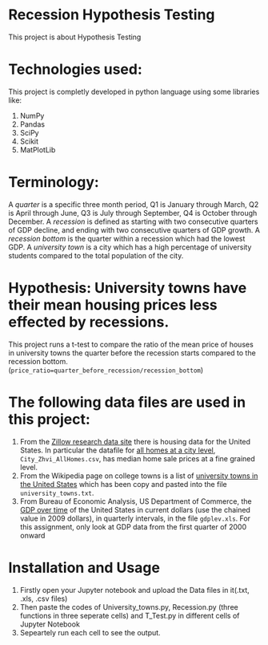 # Recession Hypothesis Testing
This project is about Hypothesis Testing

# Technologies used:
  This project is completly developed in python language using some libraries like:
  1. NumPy
  2. Pandas
  3. SciPy
  4. Scikit
  5. MatPlotLib

# Terminology:
A _quarter_ is a specific three month period, Q1 is January through March, Q2 is April through June, Q3 is July through September, Q4 is October through December.
A _recession_ is defined as starting with two consecutive quarters of GDP decline, and ending with two consecutive quarters of GDP growth.
A _recession bottom_ is the quarter within a recession which had the lowest GDP.
A _university town_ is a city which has a high percentage of university students compared to the total population of the city.

# Hypothesis: University towns have their mean housing prices less effected by recessions. 
This project runs a t-test to compare the ratio of the mean price of houses in university towns the quarter before the recession starts compared to the recession bottom. (`price_ratio=quarter_before_recession/recession_bottom`)

# The following data files are used in this project:
1. From the [Zillow research data site](http://www.zillow.com/research/data/) there is housing data for the United States. In particular the datafile for [all homes at a city level](http://files.zillowstatic.com/research/public/City/City_Zhvi_AllHomes.csv), ```City_Zhvi_AllHomes.csv```, has median home sale prices at a fine grained level.
2. From the Wikipedia page on college towns is a list of [university towns in the United States](https://en.wikipedia.org/wiki/List_of_college_towns#College_towns_in_the_United_States) which has been copy and pasted into the file ```university_towns.txt```.
3. From Bureau of Economic Analysis, US Department of Commerce, the [GDP over time](http://www.bea.gov/national/index.htm#gdp) of the United States in current dollars (use the chained value in 2009 dollars), in quarterly intervals, in the file ```gdplev.xls```. For this assignment, only look at GDP data from the first quarter of 2000 onward

# Installation and Usage
  1. Firstly open your Jupyter notebook and upload the Data files in it(.txt, .xls, .csv files)
  2. Then paste the codes of University_towns.py, Recession.py (three functions in three seperate cells) and T_Test.py in different cells of Jupyter Notebook
  3. Sepeartely run each cell to see the output.
